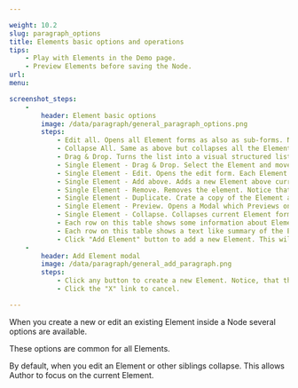 ```yaml
---

weight: 10.2
slug: paragraph_options
title: Elements basic options and operations
tips:
    - Play with Elements in the Demo page.
    - Preview Elements before saving the Node.
url: 
menu: 

screenshot_steps:
    -
        header: Element basic options
        image: /data/paragraph/general_paragraph_options.png
        steps:
            - Edit all. Opens all Element forms as also as sub-forms. Not suitable for more than a few Elements list.
            - Collapse All. Same as above but collapses all the Elements.
            - Drag & Drop. Turns the list into a visual structured list with parents and children where you can move Elements easily.
            - Single Element - Drag & Drop. Select the Element and move it with Drag & Drop in any place on the list.
            - Single Element - Edit. Opens the edit form. Each Element has its own form. See more in the following sections.
            - Single Element - Add above. Adds a new Element above current. This will open the "Add Element" Modal. See next section.
            - Single Element - Remove. Removes the element. Notice that only after you "Save" the Node will remove the Element. Use with caution.
            - Single Element - Duplicate. Crate a copy of the Element and places it after current.
            - Single Element - Preview. Opens a Modal which Previews only this Element. Notice that your browser width may affect the Preview because it is a real time preview.
            - Single Element - Collapse. Collapses current Element form.
            - Each row on this table shows some information about Elements such as the Element system icon and Element name.
            - Each row on this table shows a text like summary of the Element field values.
            - Click "Add Element" button to add a new Element. This will open the "Add Element" Modal. See next section.
    -
        header: Add Element modal
        image: /data/paragraph/general_add_paragraph.png
        steps:
            - Click any button to create a new Element. Notice, that the same modal appears inside Elements too if they are referencing other Elements.
            - Click the "X" link to cancel.

---
```


When you create a new or edit an existing Element inside a Node several options are available.

These options are common for all Elements.

By default, when you edit an Element or other siblings collapse. This allows Author to focus on the current Element.
